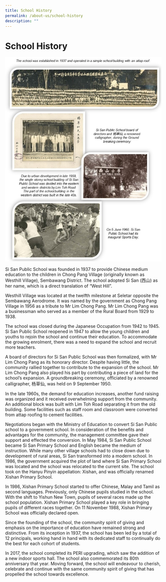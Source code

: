 ```yaml
---
title: School History
permalink: /about-us/school-history
description: ""
---
```

# **School History**

![](/images/History%20pg1.jpg)

Si San Public School was founded in 1937 to provide Chinese medium education to the children in Chong Pang Village (originally known as Westhill Village), Sembawang District. The school adopted Si San (西山) as her name, which is a direct translation of “West Hill”.

  

Westhill Village was located at the twelfth milestone at Seletar opposite the Sembawang Aerodrome. It was named by the government as Chong Pang Village in 1956 as a tribute to Mr Lim Chong Pang. Mr Lim Chong Pang was a businessman who served as a member of the Rural Board from 1929 to 1938.

  

The school was closed during the Japanese Occupation from 1942 to 1945. Si San Public School reopened in 1947 to allow the young children and youths to rejoin the school and continue their education. To accommodate the growing enrolment, there was a need to expand the school and recruit more teachers.

  

A board of directors for Si San Public School was then formalized, with Mr Lim Chong Pang as its honorary director. Despite having little, the community rallied together to contribute to the expansion of the school. Mr Lim Chong Pang also played his part by contributing a piece of land for the school’s expansion. A groundbreaking ceremony, officiated by a renowned calligrapher, 杨草仙, was held on 9 September 1950.

  

In the late 1960s, the demand for education increases, another fund raising was organized and it received overwhelming support from the community. An additional block was built with Lim Toh Road separating it from the old building. Some facilities such as staff room and classroom were converted from attap roofing to cement facilities.

  

Negotiations began with the Ministry of Education to convert Si San Public school to a government school. In consideration of the benefits and advantages for the community, the management committee gave their support and effected the conversion. In May 1984, Si San Public School became Si San Primary School and English became the medium of instruction. While many other village schools had to close down due to development of rural areas, Si San transformed into a modern school. In 1986, the government acquired the plot of land where Si San Primary School was located and the school was relocated to the current site. The school took on the Hanyu Pinyin appellation: Xishan, and was officially renamed Xishan Primary School.

In 1986, Xishan Primary School started to offer Chinese, Malay and Tamil as second languages. Previously, only Chinese pupils studied in the school. With the shift to Yishun New Town, pupils of several races made up the school population. Xishan Primary School played a key role in bringing pupils of different races together. On 11 November 1988, Xishan Primary School was officially declared open. 

Since the founding of the school, the community spirit of giving and emphasis on the importance of education have remained strong and distinctive. From its inception in 1937, the school has been led by a total of 12 principals, working hand in hand with its dedicated staff to continually do the best for each cohort of students.

In 2017, the school completed its PERI upgrading, which saw the addition of a new indoor sports hall. The school also commemorated its 80th anniversary that year. Moving forward, the school will endeavour to cherish, celebrate and continue with the same community spirit of giving that has propelled the school towards excellence.